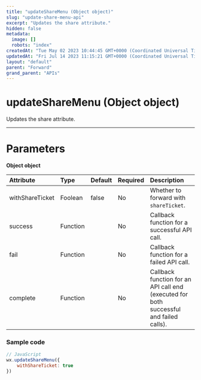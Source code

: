 ```yaml
---
title: "updateShareMenu (Object object)"
slug: "update-share-menu-api"
excerpt: "Updates the share attribute."
hidden: false
metadata: 
  image: []
  robots: "index"
createdAt: "Tue May 02 2023 10:44:45 GMT+0000 (Coordinated Universal Time)"
updatedAt: "Fri Jul 14 2023 11:15:21 GMT+0000 (Coordinated Universal Time)"
layout: "default"
parent: "Forward"
grand_parent: "APIs"
---
```

# updateShareMenu (Object object) 
Updates the share attribute.

***

# Parameters

**Object object**

| Attribute       | Type     | Default | Required | Description                                                                            |
| :-------------- | :------- | :------ | :------- | :------------------------------------------------------------------------------------- |
| withShareTicket | Foolean  | false   | No       | Whether to forward with `shareTicket`.                                                 |
| success         | Function |         | No       | Callback function for a successful API call.                                           |
| fail            | Function |         | No       | Callback function for a failed API call.                                               |
| complete        | Function |         | No       | Callback function for an API call end (executed for both successful and failed calls). |

### Sample code

```javascript
// JavaScript
wx.updateShareMenu({
	withShareTicket: true
})
```
